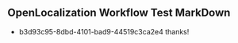 ## OpenLocalization Workflow Test MarkDown
* b3d93c95-8dbd-4101-bad9-44519c3ca2e4 
thanks!<!--HONumber=Mar16_HO1-->
